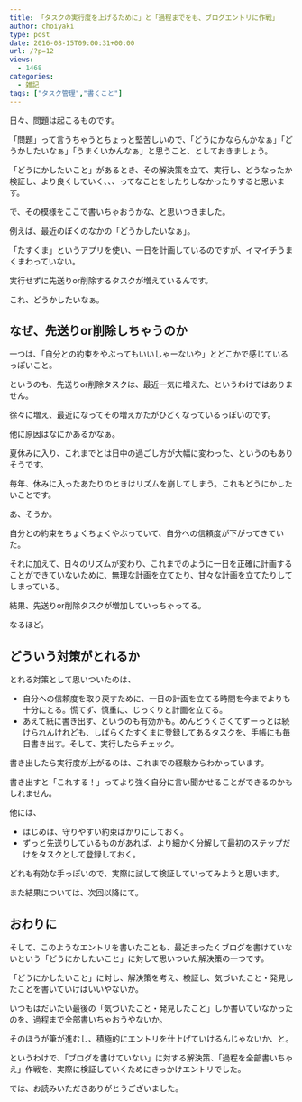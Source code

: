 ```yaml
---
title: 「タスクの実行度を上げるために」と「過程までをも、ブログエントリに作戦」
author: choiyaki
type: post
date: 2016-08-15T09:00:31+00:00
url: /?p=12
views:
  - 1468
categories:
  - 雑記
tags: ["タスク管理","書くこと"]
---
```

日々、問題は起こるものです。

「問題」って言うちゃうとちょっと堅苦しいので、「どうにかならんかなぁ」「どうかしたいなぁ」「うまくいかんなぁ」と思うこと、としておきましょう。

「どうにかしたいこと」があるとき、その解決策を立て、実行し、どうなったか検証し、より良くしていく、、、ってなことをしたりしなかったりすると思います。

で、その模様をここで書いちゃおうかな、と思いつきました。

例えば、最近のぼくのなかの「どうかしたいなぁ」。

「たすくま」というアプリを使い、一日を計画しているのですが、イマイチうまくまわっていない。

実行せずに先送りor削除するタスクが増えているんです。

これ、どうかしたいなぁ。

## なぜ、先送りor削除しちゃうのか

一つは、「自分との約束をやぶってもいいしゃーないや」とどこかで感じているっぽいこと。

というのも、先送りor削除タスクは、最近一気に増えた、というわけではありません。

徐々に増え、最近になってその増えかたがひどくなっているっぽいのです。

他に原因はなにかあるかなぁ。

夏休みに入り、これまでとは日中の過ごし方が大幅に変わった、というのもありそうです。

毎年、休みに入ったあたりのときはリズムを崩してしまう。これもどうにかしたいことです。

あ、そうか。

自分との約束をちょくちょくやぶっていて、自分への信頼度が下がってきていた。

それに加えて、日々のリズムが変わり、これまでのように一日を正確に計画することができていないために、無理な計画を立てたり、甘々な計画を立てたりしてしまっている。

結果、先送りor削除タスクが増加していっちゃってる。

なるほど。

## どういう対策がとれるか

とれる対策として思いついたのは、

  * 自分への信頼度を取り戻すために、一日の計画を立てる時間を今までよりも十分にとる。慌てず、慎重に、じっくりと計画を立てる。
  * あえて紙に書き出す、というのも有効かも。めんどうくさくてずーっとは続けられんけれども、しばらくたすくまに登録してあるタスクを、手帳にも毎日書き出す。そして、実行したらチェック。

書き出したら実行度が上がるのは、これまでの経験からわかっています。

書き出すと「これする！」ってより強く自分に言い聞かせることができるのかもしれません。

他には、

  * はじめは、守りやすい約束ばかりにしておく。
  * ずっと先送りしているものがあれば、より細かく分解して最初のステップだけをタスクとして登録しておく。

どれも有効な手っぽいので、実際に試して検証していってみようと思います。

また結果については、次回以降にて。

## おわりに

そして、このようなエントリを書いたことも、最近まったくブログを書けていないという「どうにかしたいこと」に対して思いついた解決策の一つです。

「どうにかしたいこと」に対し、解決策を考え、検証し、気づいたこと・発見したことを書いていけばいいやないか。

いつもはだいたい最後の「気づいたこと・発見したこと」しか書いていなかったのを、過程まで全部書いちゃおうやないか。

そのほうが筆が進むし、積極的にエントリを仕上げていけるんじゃないか、と。

というわけで、「ブログを書けていない」に対する解決策、「過程を全部書いちゃえ」作戦を、実際に検証していくためにきっかけエントリでした。

では、お読みいただきありがとうございました。